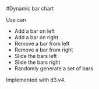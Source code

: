 #Dynamic bar chart

Use can
* Add a bar on left
* Add a bar on right
* Remove a bar from left
* Remove a bar from right
* Slide the bars left
* Slide the bars right
* Randomly generate a set of bars

Implemented with d3.v4.
